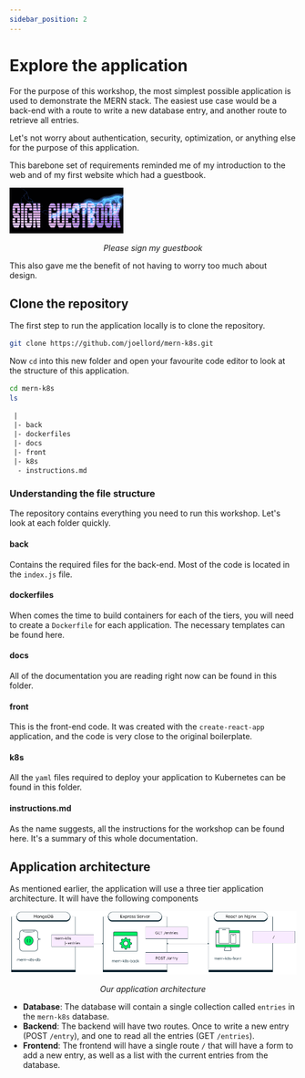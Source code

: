 ```yaml
---
sidebar_position: 2
---
```

# Explore the application

For the purpose of this workshop, the most simplest possible application is used to demonstrate the MERN stack. The easiest use case would be a back-end with a route to write a new database entry, and another route to retrieve all entries. 

Let's not worry about authentication, security, optimization, or anything else for the purpose of this application.

This barebone set of requirements reminded me of my introduction to the web and of my first website which had a guestbook.

![Sign My Guestbook animated image](/img/application/signguestbook.gif#center)
_<div align="center">Please sign my guestbook</div>_

This also gave me the benefit of not having to worry too much about design.

## Clone the repository

The first step to run the application locally is to clone the repository.

```bash
git clone https://github.com/joellord/mern-k8s.git
```

Now `cd` into this new folder and open your favourite code editor to look at the structure of this application.

```bash
cd mern-k8s
ls
```

```
 |
 |- back
 |- dockerfiles
 |- docs
 |- front
 |- k8s
  - instructions.md
```

### Understanding the file structure

The repository contains everything you need to run this workshop. Let's look at each folder quickly.

#### back
Contains the required files for the back-end. Most of the code is located in the `index.js` file.

#### dockerfiles
When comes the time to build containers for each of the tiers, you will need to create a `Dockerfile` for each application. The necessary templates can be found here.

#### docs
All of the documentation you are reading right now can be found in this folder.

#### front
This is the front-end code. It was created with the `create-react-app` application, and the code is very close to the original boilerplate.

#### k8s 
All the `yaml` files required to deploy your application to Kubernetes can be found in this folder.

#### instructions.md
As the name suggests, all the instructions for the workshop can be found here. It's a summary of this whole documentation.

## Application architecture
As mentioned earlier, the application will use a three tier application architecture. It will have the following components

![Application Architecture](/img/application/architecture.png#center)
_<div align="center">Our application architecture</div>_

* **Database**: The database will contain a single collection called `entries` in the `mern-k8s` database.
* **Backend**: The backend will have two routes. Once to write a new entry (POST `/entry`), and one to read all the entries (GET `/entries`).
* **Frontend**: The frontend will have a single route `/` that will have a form to add a new entry, as well as a list with the current entries from the database.